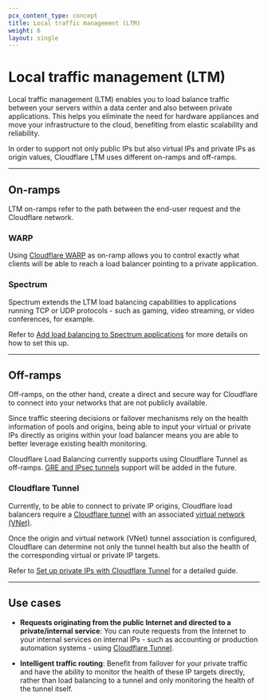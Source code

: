 ```yaml
---
pcx_content_type: concept
title: Local traffic management (LTM)
weight: 6
layout: single
---
```


# Local traffic management (LTM)

Local traffic management (LTM) enables you to load balance traffic between your servers within a data center and also between private applications. This helps you eliminate the need for hardware appliances and move your infrastructure to the cloud, benefiting from elastic scalability and reliability.

In order to support not only public IPs but also virtual IPs and private IPs as origin values, Cloudflare LTM uses different on-ramps and off-ramps.

---

## On-ramps

LTM on-ramps refer to the path between the end-user request and the Cloudflare network.

### WARP

Using [Cloudflare WARP](/cloudflare-one/connections/connect-devices/warp/) as on-ramp allows you to control exactly what clients will be able to reach a load balancer pointing to a private application.

### Spectrum

Spectrum extends the LTM load balancing capabilities to applications running TCP or UDP protocols - such as gaming, video streaming, or video conferences, for example.

Refer to [Add load balancing to Spectrum applications](/load-balancing/additional-options/spectrum/) for more details on how to set this up.

---

## Off-ramps

Off-ramps, on the other hand, create a direct and secure way for Cloudflare to connect into your networks that are not publicly available.

Since traffic steering decisions or failover mechanisms rely on the health information of pools and origins, being able to input your virtual or private IPs directly as origins within your load balancer means you are able to better leverage existing health monitoring.

Cloudflare Load Balancing currently supports using Cloudflare Tunnel as off-ramps. [GRE and IPsec tunnels](/magic-wan/reference/tunnels/) support will be added in the future.

### Cloudflare Tunnel

Currently, to be able to connect to private IP origins, Cloudflare load balancers require a [Cloudflare tunnel](/cloudflare-one/connections/connect-networks/) with an associated [virtual network (VNet)](/cloudflare-one/connections/connect-networks/private-net/cloudflared/tunnel-virtual-networks/).

Once the origin and virtual network (VNet) tunnel association is configured, Cloudflare can determine not only the tunnel health but also the health of the corresponding virtual or private IP targets.

Refer to [Set up private IPs with Cloudflare Tunnel](/load-balancing/local-traffic-management/ltm-tunnels-setup/) for a detailed guide.

---

## Use cases

* **Requests originating from the public Internet and directed to a private/internal service**: You can route requests from the Internet to your internal services on internal IPs - such as accounting or production automation systems - using [Cloudflare Tunnel](/cloudflare-one/connections/connect-networks/).

* **Intelligent traffic routing**: Benefit from failover for your private traffic and have the ability to monitor the health of these IP targets directly, rather than load balancing to a tunnel and only monitoring the health of the tunnel itself.